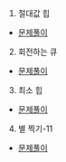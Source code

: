1. 절대값 힙
* [문제풀이](https://pro-grammers.tistory.com/111)

2. 회전하는 큐
* [문제풀이](https://pro-grammers.tistory.com/112)

3. 최소 힙
* [문제풀이](https://pro-grammers.tistory.com/113)

4. 별 찍기-11
* [문제풀이](https://pro-grammers.tistory.com/114)